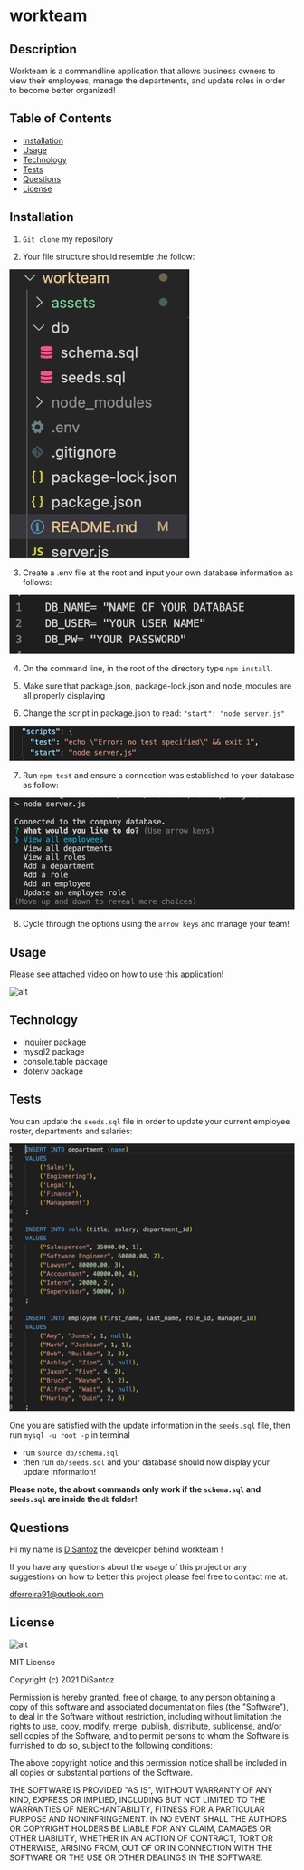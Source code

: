 # workteam

## Description

Workteam is a commandline application that allows business owners to view their employees, manage the departments, and update roles in order to become better organized! 

  ## Table of Contents
  * [Installation](#installation)
  * [Usage](#usage)
  * [Technology](#technology)
  * [Tests](#tests)
  * [Questions](#questions)
  * [License](#license)

  ## Installation

  1. `Git clone` my repository 

  2. Your file structure should resemble the follow:

  ![alt](./assets/images/file.png)

  3. Create a .env file at the root and input your own database information as follows:

  ![alt](./assets/images/env.png)

  4. On the command line, in the root of the directory type `npm install`. 

  5. Make sure that package.json, package-lock.json and node_modules are all properly displaying

  6. Change the script in package.json to read: ` "start": "node server.js" `

![alt](./assets/images/start.png)

  7. Run `npm test` and ensure a connection was established to your database as follow:

![alt](./assets/images/begin.png)

8. Cycle through the options using the `arrow keys` and manage your team!




## Usage

  Please see attached [video](https://drive.google.com/file/d/1VjC_D4LAcaBUgLg914W4BIDtODdfJeWf/view?usp=sharing) on how to use this application!

  ![alt](./assets/images/show.gif)

## Technology

* Inquirer package
* mysql2 package
* console.table package
* dotenv package


  
   
## Tests

  You can update the `seeds.sql` file in order to update your current employee roster, departments and salaries:
  
  ![alt](./assets/images/seed.png)

  One you are satisfied with the update information in the `seeds.sql` file, then run `mysql -u root -p` in terminal
  * run `source db/schema.sql`
  * then run `db/seeds.sql` and your database should now display your update information!

  **Please note, the about commands only work if the `schema.sql` and `seeds.sql` are inside the `db` folder!**


## Questions
  
  Hi my name is [DiSantoz](https://github.com/DiSantoz) the developer behind workteam !

  
  If you have any questions about the usage of this project or any suggestions on how to better this project please feel free to contact me at:

  dferreira91@outlook.com

## License
![alt](https://img.shields.io/npm/l/inquirer)

MIT License

Copyright (c) 2021 DiSantoz

Permission is hereby granted, free of charge, to any person obtaining a copy
of this software and associated documentation files (the "Software"), to deal
in the Software without restriction, including without limitation the rights
to use, copy, modify, merge, publish, distribute, sublicense, and/or sell
copies of the Software, and to permit persons to whom the Software is
furnished to do so, subject to the following conditions:

The above copyright notice and this permission notice shall be included in all
copies or substantial portions of the Software.

THE SOFTWARE IS PROVIDED "AS IS", WITHOUT WARRANTY OF ANY KIND, EXPRESS OR
IMPLIED, INCLUDING BUT NOT LIMITED TO THE WARRANTIES OF MERCHANTABILITY,
FITNESS FOR A PARTICULAR PURPOSE AND NONINFRINGEMENT. IN NO EVENT SHALL THE
AUTHORS OR COPYRIGHT HOLDERS BE LIABLE FOR ANY CLAIM, DAMAGES OR OTHER
LIABILITY, WHETHER IN AN ACTION OF CONTRACT, TORT OR OTHERWISE, ARISING FROM,
OUT OF OR IN CONNECTION WITH THE SOFTWARE OR THE USE OR OTHER DEALINGS IN THE
SOFTWARE.




